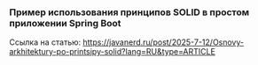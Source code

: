 ### Пример использования принципов SOLID в простом приложении Spring Boot

Ссылка на статью: https://javanerd.ru/post/2025-7-12/Osnovy-arkhitektury-po-printsipy-solid?lang=RU&type=ARTICLE